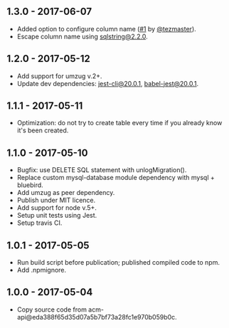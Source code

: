 ## 1.3.0 - 2017-06-07

* Added option to configure column name ([#1](https://github.com/controlly/umzug-mysql-storage/pull/1) by [@tezmaster](https://github.com/tezmaster)).
* Escape column name using sqlstring@2.2.0.

## 1.2.0 - 2017-05-12

* Add support for umzug v.2+.
* Update dev dependencies: jest-cli@20.0.1, babel-jest@20.0.1.

## 1.1.1 - 2017-05-11

* Optimization: do not try to create table every time if you already know it's been created.

## 1.1.0 - 2017-05-10

* Bugfix: use DELETE SQL statement with unlogMigration().
* Replace custom mysql-database module dependency with mysql + bluebird.
* Add umzug as peer dependency.
* Publish under MIT licence.
* Add support for node v.5+.
* Setup unit tests using Jest.
* Setup travis CI.

## 1.0.1 - 2017-05-05

* Run build script before publication; published compiled code to npm.
* Add .npmignore.

## 1.0.0 - 2017-05-04

* Copy source code from acm-api@eda388f65d35d07a5b7bf73a28fc1e970b059b0c.
